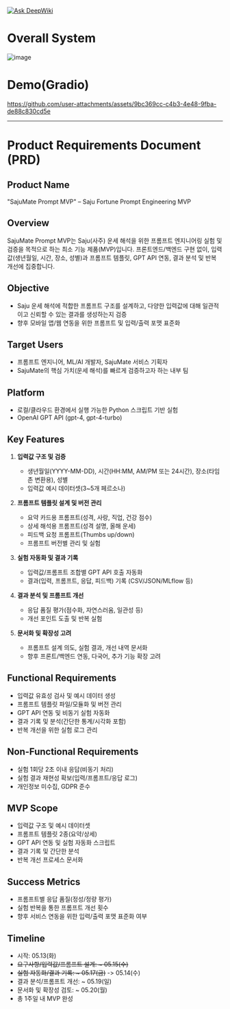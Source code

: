 [![Ask DeepWiki](https://deepwiki.com/badge.svg)](https://deepwiki.com/Quietseong/saju-prompt-mvp)

# Overall System
![image](https://github.com/user-attachments/assets/fd1af049-a307-4e30-9ea9-6e6631281417)

# Demo(Gradio)
https://github.com/user-attachments/assets/9bc369cc-c4b3-4e48-9fba-de88c830cd5e

--------
# Product Requirements Document (PRD)

## Product Name

"SajuMate Prompt MVP" – Saju Fortune Prompt Engineering MVP

## Overview

SajuMate Prompt MVP는 Saju(사주) 운세 해석을 위한 프롬프트 엔지니어링 실험 및 검증을 목적으로 하는 최소 기능 제품(MVP)입니다. 프론트엔드/백엔드 구현 없이, 입력값(생년월일, 시간, 장소, 성별)과 프롬프트 템플릿, GPT API 연동, 결과 분석 및 반복 개선에 집중합니다.

## Objective

- Saju 운세 해석에 적합한 프롬프트 구조를 설계하고, 다양한 입력값에 대해 일관적이고 신뢰할 수 있는 결과를 생성하는지 검증
- 향후 모바일 앱/웹 연동을 위한 프롬프트 및 입력/출력 포맷 표준화

## Target Users

- 프롬프트 엔지니어, ML/AI 개발자, SajuMate 서비스 기획자
- SajuMate의 핵심 가치(운세 해석)를 빠르게 검증하고자 하는 내부 팀

## Platform

- 로컬/클라우드 환경에서 실행 가능한 Python 스크립트 기반 실험
- OpenAI GPT API (gpt-4, gpt-4-turbo)

## Key Features

1. **입력값 구조 및 검증**
   - 생년월일(YYYY-MM-DD), 시간(HH:MM, AM/PM 또는 24시간), 장소(타임존 변환용), 성별
   - 입력값 예시 데이터셋(3~5개 페르소나)

2. **프롬프트 템플릿 설계 및 버전 관리**
   - 요약 카드용 프롬프트(성격, 사랑, 직업, 건강 점수)
   - 상세 해석용 프롬프트(성격 설명, 올해 운세)
   - 피드백 요청 프롬프트(Thumbs up/down)
   - 프롬프트 버전별 관리 및 실험

3. **실험 자동화 및 결과 기록**
   - 입력값/프롬프트 조합별 GPT API 호출 자동화
   - 결과(입력, 프롬프트, 응답, 피드백) 기록 (CSV/JSON/MLflow 등)

4. **결과 분석 및 프롬프트 개선**
   - 응답 품질 평가(점수화, 자연스러움, 일관성 등)
   - 개선 포인트 도출 및 반복 실험

5. **문서화 및 확장성 고려**
   - 프롬프트 설계 의도, 실험 결과, 개선 내역 문서화
   - 향후 프론트/백엔드 연동, 다국어, 추가 기능 확장 고려

## Functional Requirements

- 입력값 유효성 검사 및 예시 데이터 생성
- 프롬프트 템플릿 파일/모듈화 및 버전 관리
- GPT API 연동 및 비동기 실험 자동화
- 결과 기록 및 분석(간단한 통계/시각화 포함)
- 반복 개선을 위한 실험 로그 관리

## Non-Functional Requirements

- 실험 1회당 2초 이내 응답(비동기 처리)
- 실험 결과 재현성 확보(입력/프롬프트/응답 로그)
- 개인정보 미수집, GDPR 준수

## MVP Scope

- 입력값 구조 및 예시 데이터셋
- 프롬프트 템플릿 2종(요약/상세)
- GPT API 연동 및 실험 자동화 스크립트
- 결과 기록 및 간단한 분석
- 반복 개선 프로세스 문서화

## Success Metrics

- 프롬프트별 응답 품질(정성/정량 평가)
- 실험 반복을 통한 프롬프트 개선 횟수
- 향후 서비스 연동을 위한 입력/출력 포맷 표준화 여부

## Timeline
- 시작: 05.13(화)
- ~~요구사항/입력값/프롬프트 설계: ~ 05.15(수)~~
- ~~실험 자동화/결과 기록: ~ 05.17(금)~~ -> 05.14(수)
- 결과 분석/프롬프트 개선: ~ 05.19(일)
- 문서화 및 확장성 검토: ~ 05.20(월)
- 총 1주일 내 MVP 완성
